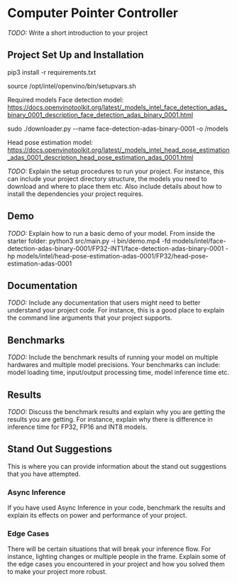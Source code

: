 # Computer Pointer Controller

*TODO:* Write a short introduction to your project

## Project Set Up and Installation

pip3 install -r requirements.txt

source /opt/intel/openvino/bin/setupvars.sh

Required models 
Face detection model: https://docs.openvinotoolkit.org/latest/_models_intel_face_detection_adas_binary_0001_description_face_detection_adas_binary_0001.html

sudo ./downloader.py --name face-detection-adas-binary-0001 -o /models

Head pose estimation model: https://docs.openvinotoolkit.org/latest/_models_intel_head_pose_estimation_adas_0001_description_head_pose_estimation_adas_0001.html




*TODO:* Explain the setup procedures to run your project. For instance, this can include your project directory structure, the models you need to download and where to place them etc. Also include details about how to install the dependencies your project requires.

## Demo
*TODO:* Explain how to run a basic demo of your model.
From inside the starter folder:
python3 src/main.py -i bin/demo.mp4 -fd models/intel/face-detection-adas-binary-0001/FP32-INT1/face-detection-adas-binary-0001 -hp models/intel/head-pose-estimation-adas-0001/FP32/head-pose-estimation-adas-0001


## Documentation
*TODO:* Include any documentation that users might need to better understand your project code. For instance, this is a good place to explain the command line arguments that your project supports.

## Benchmarks
*TODO:* Include the benchmark results of running your model on multiple hardwares and multiple model precisions. Your benchmarks can include: model loading time, input/output processing time, model inference time etc.

## Results
*TODO:* Discuss the benchmark results and explain why you are getting the results you are getting. For instance, explain why there is difference in inference time for FP32, FP16 and INT8 models.

## Stand Out Suggestions
This is where you can provide information about the stand out suggestions that you have attempted.

### Async Inference
If you have used Async Inference in your code, benchmark the results and explain its effects on power and performance of your project.

### Edge Cases
There will be certain situations that will break your inference flow. For instance, lighting changes or multiple people in the frame. Explain some of the edge cases you encountered in your project and how you solved them to make your project more robust.
